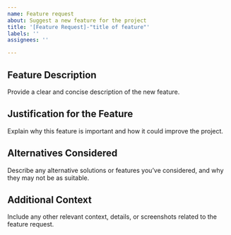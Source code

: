 ```yaml
---
name: Feature request
about: Suggest a new feature for the project
title: '[Feature Request]-"title of feature"'
labels: ''
assignees: ''

---
```


## Feature Description
Provide a clear and concise description of the new feature.

## Justification for the Feature
Explain why this feature is important and how it could improve the project.

## Alternatives Considered
Describe any alternative solutions or features you’ve considered, and why they may not be as suitable.

## Additional Context
Include any other relevant context, details, or screenshots related to the feature request.
